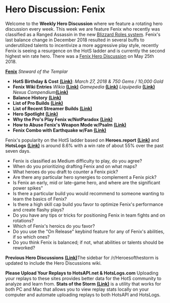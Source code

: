 # Hero Discussion: Fenix
  
Welcome to the **Weekly Hero Discussion** where we feature a rotating hero discussion every week.  This week we are feature Fenix who recently was classified as a Ranged Assassin in the new [Blizzard Roles system](https://heroesofthestorm.com/en-us/blog/22921910/hero-role-expansion-2019-3-18/).  Fenix's last balance change in December 2018 resulted in several buffs to underutilized talents to incentivize a more aggressive play style, recently Fenix is seeing a resurgence on the HotS ladder and is currently the second highest win rate hero.  There was a [Fenix Hero Discussion](https://www.reddit.com/r/heroesofthestorm/comments/8m0fzw/hero_discussion_fenix/) on May 25th 2018.  

[**Fenix**](https://vignette.wikia.nocookie.net/heroesofthestorm/images/c/c0/Fenix_steward_of_the_templar.jpg/revision/latest/scale-to-width-down/350?cb=20180320112045) *Steward of the Templar*

* **HotS Birthday & Cost** [**(Link)**](https://heroesofthestorm.gamepedia.com/List_of_heroes_by_release_date): *March 27, 2018 & 750 Gems / 10,000 Gold*
* **Fenix Wiki Entries** *Wikia* [**(Link)**](http://heroesofthestorm.wikia.com/wiki/Fenix) *Gamepedia* [**(Link)**](https://heroesofthestorm.gamepedia.com/Fenix) *Liquipedia* [**(Link)**](http://liquipedia.net/heroes/Fenix) *Nexus Compendium*[**(Link)**](http://nexuscompendium.com/hero.php?h=fenix)
* **Balance History** [**(Link)**](https://heroespatchnotes.com/hero/fenix.html)
* **List of Pro Builds** [**(Link)**](https://lerhond.pl/probuilds/Fenix/)
* **List of Recent Streamer Builds** [**(Link)**](https://heroesshare.net/games/hero/78)  
* **Hero Spotlight** [**(Link)**](https://www.youtube.com/watch?v=YiLiBMcXxj0)  
* **Why the Pro's Play Fenix w/NotParadox** [**(Link)**](https://www.youtube.com/watch?v=sUSrr1YzQDA&t=112s)
* **How to Abuse Fenix's Weapon Mode w/Psalm** [**(Link)**](https://www.youtube.com/watch?v=b4kawSK7wmA)
* **Fenix Combo with Earthquake  w/Fan** [**(Link)**](https://www.youtube.com/watch?v=Z3_0daypMeY)

Fenix's popularity on the HotS ladder based on **Heroes.report** [**(Link)**](https://heroes.report/heroes/Fenix) and **HotsLogs** [**(Link)**](https://www.hotslogs.com/Sitewide/HeroDetails?Hero=Fenix) is around 8.6% with a win rate of about 55% over the past seven days.

* Fenix is classified as Medium difficulty to play, do you agree?
* When do you prioritizing drafting Fenix and on what maps?
* What heroes do you draft to counter a Fenix pick?
* Are there any particular hero synergies to complement a Fenix pick?
* Is Fenix an early, mid or late-game hero, and where are the significant power spikes"
* Is there a particular build you would recommend to someone wanting to learn the basics of Fenix?
* Is there a high skill cap build you favor to optimize Fenix's performance and create flashy plays?
* Do you have any tips or tricks for positioning Fenix in team fights and on rotations?
* Which of Fenix's heroics do you favor?  
* Do you use the "On Release" keybind feature for any of Fenix's abilities, if so which ones?
* Do you think Fenix is balanced; if not, what abilities or talents should be reworked?

**Previous Hero Discussions** [**(Link)**](https://www.reddit.com/r/heroesofthestorm/wiki/herodiscussions)The sidebar for /r/Heroesofthestorm is updated to include the Hero Discussions wiki.

**Please Upload Your Replays to HotsAPI.net & HotsLogs.com**  Uploading your replays to these sites provides better data for the HotS community to analyze and learn from. **Stats of the Storm** [**(Link)**](https://ebshimizu.github.io/stats-of-the-storm/) is a utility that works for both PC and Mac that allows you to view replay stats locally on your computer and automate uploading replays to both HotsAPI and HotsLogs.